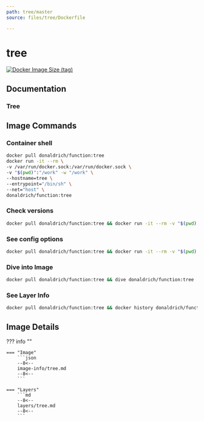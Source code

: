 ```yaml
---
path: tree/master
source: files/tree/Dockerfile

---
```


# tree

[![Docker Image Size (tag)](https://img.shields.io/docker/image-size/donaldrich/function/tree?color=blue&label=donaldrich/function:tree&logo=docker&style=flat-square)](https://hub.docker.com/r/donaldrich/function/tree)

## Documentation

### Tree

## Image Commands

### Container shell

```sh
docker pull donaldrich/function:tree
docker run -it --rm \
-v /var/run/docker.sock:/var/run/docker.sock \
-v "$(pwd)":"/work" -w "/work" \
--hostname=tree \
--entrypoint="/bin/sh" \
--net="host" \
donaldrich/function:tree
```

### Check versions

```sh
docker pull donaldrich/function:tree && docker run -it --rm -v "$(pwd):/data" donaldrich/function:tree validate
```

### See config options

```sh
docker pull donaldrich/function:tree && docker run -it --rm -v "$(pwd):/data" donaldrich/function:tree help
```

### Dive into Image

```sh
docker pull donaldrich/function:tree && dive donaldrich/function:tree
```

### See Layer Info

```sh
docker pull donaldrich/function:tree && docker history donaldrich/function:tree
```

## Image Details

??? info ""

    === "Image"
        ```json
        --8<--
        image-info/tree.md
        --8<--
        ```

    === "Layers"
        ```md
        --8<--
        layers/tree.md
        --8<--
        ```
